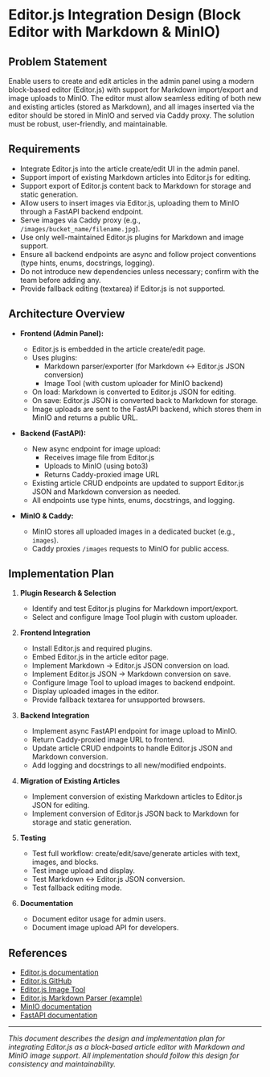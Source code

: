 # Editor.js Integration Design (Block Editor with Markdown & MinIO)

## Problem Statement

Enable users to create and edit articles in the admin panel using a modern block-based editor (Editor.js) with support for Markdown import/export and image uploads to MinIO. The editor must allow seamless editing of both new and existing articles (stored as Markdown), and all images inserted via the editor should be stored in MinIO and served via Caddy proxy. The solution must be robust, user-friendly, and maintainable.

## Requirements

- Integrate Editor.js into the article create/edit UI in the admin panel.
- Support import of existing Markdown articles into Editor.js for editing.
- Support export of Editor.js content back to Markdown for storage and static generation.
- Allow users to insert images via Editor.js, uploading them to MinIO through a FastAPI backend endpoint.
- Serve images via Caddy proxy (e.g., `/images/bucket_name/filename.jpg`).
- Use only well-maintained Editor.js plugins for Markdown and image support.
- Ensure all backend endpoints are async and follow project conventions (type hints, enums, docstrings, logging).
- Do not introduce new dependencies unless necessary; confirm with the team before adding any.
- Provide fallback editing (textarea) if Editor.js is not supported.

## Architecture Overview

- **Frontend (Admin Panel):**
    - Editor.js is embedded in the article create/edit page.
    - Uses plugins:
        - Markdown parser/exporter (for Markdown ↔ Editor.js JSON conversion)
        - Image Tool (with custom uploader for MinIO backend)
    - On load: Markdown is converted to Editor.js JSON for editing.
    - On save: Editor.js JSON is converted back to Markdown for storage.
    - Image uploads are sent to the FastAPI backend, which stores them in MinIO and returns a public URL.

- **Backend (FastAPI):**
    - New async endpoint for image upload:
        - Receives image file from Editor.js
        - Uploads to MinIO (using boto3)
        - Returns Caddy-proxied image URL
    - Existing article CRUD endpoints are updated to support Editor.js JSON and Markdown conversion as needed.
    - All endpoints use type hints, enums, docstrings, and logging.

- **MinIO & Caddy:**
    - MinIO stores all uploaded images in a dedicated bucket (e.g., `images`).
    - Caddy proxies `/images` requests to MinIO for public access.

## Implementation Plan

1. **Plugin Research & Selection**
    - Identify and test Editor.js plugins for Markdown import/export.
    - Select and configure Image Tool plugin with custom uploader.

2. **Frontend Integration**
    - Install Editor.js and required plugins.
    - Embed Editor.js in the article editor page.
    - Implement Markdown → Editor.js JSON conversion on load.
    - Implement Editor.js JSON → Markdown conversion on save.
    - Configure Image Tool to upload images to backend endpoint.
    - Display uploaded images in the editor.
    - Provide fallback textarea for unsupported browsers.

3. **Backend Integration**
    - Implement async FastAPI endpoint for image upload to MinIO.
    - Return Caddy-proxied image URL to frontend.
    - Update article CRUD endpoints to handle Editor.js JSON and Markdown conversion.
    - Add logging and docstrings to all new/modified endpoints.

4. **Migration of Existing Articles**
    - Implement conversion of existing Markdown articles to Editor.js JSON for editing.
    - Implement conversion of Editor.js JSON back to Markdown for storage and static generation.

5. **Testing**
    - Test full workflow: create/edit/save/generate articles with text, images, and blocks.
    - Test image upload and display.
    - Test Markdown ↔ Editor.js JSON conversion.
    - Test fallback editing mode.

6. **Documentation**
    - Document editor usage for admin users.
    - Document image upload API for developers.

## References
- [Editor.js documentation](https://editorjs.io/)
- [Editor.js GitHub](https://github.com/codex-team/editor.js)
- [Editor.js Image Tool](https://github.com/editor-js/image)
- [Editor.js Markdown Parser (example)](https://github.com/IlyaShirko/editorjs-parser)
- [MinIO documentation](https://min.io/docs/minio/linux/index.html)
- [FastAPI documentation](https://fastapi.tiangolo.com/)

---

*This document describes the design and implementation plan for integrating Editor.js as a block-based article editor with Markdown and MinIO image support. All implementation should follow this design for consistency and maintainability.* 